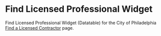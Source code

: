 # Find Licensed Professional Widget
Find Licensed Professional Widget (Datatable) for the City of Philadelphia [Find a Licensed Contractor](https://www.phila.gov/li/Pages/FindLicensedProfessional.aspx) page.
